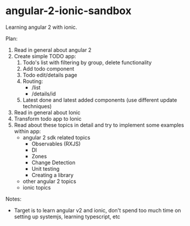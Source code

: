 # angular-2-ionic-sandbox

Learning angular 2 with ionic.

Plan:
1. Read in general about angular 2
2. Create simple TODO app:
    1. Todo's list with filtering by group, delete functionality
    2. Add todo component
    3. Todo edit/details page
    3. Routing:
        * /list
        * /details/id
    3. Latest done and latest added components (use different update techniques)
3. Read in general about Ionic
4. Transform todo app to Ionic
5. Read about these topics in detail and try to implement some examples within app:
    * angular 2 sdk related topics
         - Observables (RXJS)
         - DI
         - Zones
         - Change Detection
         - Unit testing
         - Creating a library
    * other angular 2 topics
    * ionic topics


Notes:
* Target is to learn angular v2 and ionic, don't spend too much time on setting up systemjs,
learning typescript, etc

